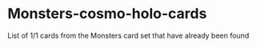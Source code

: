 # Monsters-cosmo-holo-cards
List of 1/1 cards from the Monsters card set that have already been found
